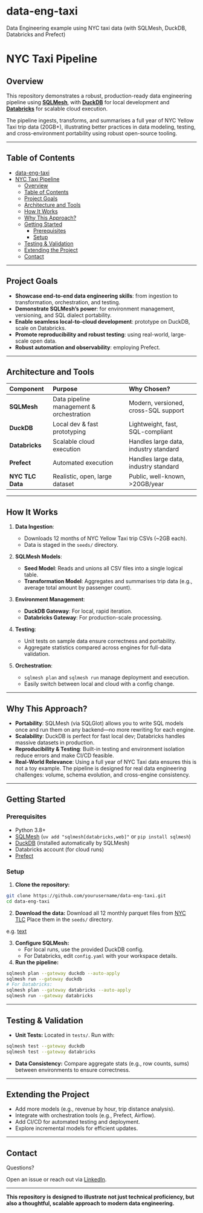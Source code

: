 # data-eng-taxi

Data Engineering example using NYC taxi data (with SQLMesh, DuckDB, Databricks and Prefect)


# NYC Taxi Pipeline

## Overview

This repository demonstrates a robust, production-ready data engineering pipeline using [**SQLMesh**](https://sqlmesh.com), with [**DuckDB**](https://duckdb.org) for local development and [**Databricks**](https://databricks.com) for scalable cloud execution. 

The pipeline ingests, transforms, and summarises a full year of NYC Yellow Taxi trip data (20GB+), illustrating better practices in data modeling, testing, and cross-environment portability using robust open-source tooling.

---

## Table of Contents

- [data-eng-taxi](#data-eng-taxi)
- [NYC Taxi Pipeline](#nyc-taxi-pipeline)
  - [Overview](#overview)
  - [Table of Contents](#table-of-contents)
  - [Project Goals](#project-goals)
  - [Architecture and Tools](#architecture-and-tools)
  - [How It Works](#how-it-works)
  - [Why This Approach?](#why-this-approach)
  - [Getting Started](#getting-started)
    - [Prerequisites](#prerequisites)
    - [Setup](#setup)
  - [Testing \& Validation](#testing--validation)
  - [Extending the Project](#extending-the-project)
  - [Contact](#contact)

---

## Project Goals

- **Showcase end-to-end data engineering skills**: from ingestion to transformation, orchestration, and testing.
- **Demonstrate SQLMesh’s power**: for environment management, versioning, and SQL dialect portability.
- **Enable seamless local-to-cloud development**: prototype on DuckDB, scale on Databricks.
- **Promote reproducibility and robust testing**: using real-world, large-scale open data.
- **Robust automation and observability**: employing Prefect.

---

## Architecture and Tools

| Component | Purpose | Why Chosen? |
| :-- | :-- | :-- |
| **SQLMesh** | Data pipeline management \& orchestration | Modern, versioned, cross-SQL support |
| **DuckDB** | Local dev \& fast prototyping | Lightweight, fast, SQL-compliant |
| **Databricks** | Scalable cloud execution | Handles large data, industry standard |
| **Prefect** | Automated execution | Handles large data, industry standard |
| **NYC TLC Data** | Realistic, open, large dataset | Public, well-known, >20GB/year |


---

## How It Works

1. **Data Ingestion**:
    - Downloads 12 months of NYC Yellow Taxi trip CSVs (~2GB each).
    - Data is staged in the `seeds/` directory.
  
2. **SQLMesh Models**:
    - **Seed Model**: Reads and unions all CSV files into a single logical table.
    - **Transformation Model**: Aggregates and summarises trip data (e.g., average total amount by passenger count).

3. **Environment Management**:
    - **DuckDB Gateway**: For local, rapid iteration.
    - **Databricks Gateway**: For production-scale processing.

4. **Testing**:
    - Unit tests on sample data ensure correctness and portability.
    - Aggregate statistics compared across engines for full-data validation.

5. **Orchestration**:
    - `sqlmesh plan` and `sqlmesh run` manage deployment and execution.
    - Easily switch between local and cloud with a config change.

---

## Why This Approach?

- **Portability**:
SQLMesh (via SQLGlot) allows you to write SQL models once and run them on any backend—no more rewriting for each engine.
- **Scalability**:
DuckDB is perfect for fast local dev; Databricks handles massive datasets in production.
- **Reproducibility \& Testing**:
Built-in testing and environment isolation reduce errors and make CI/CD feasible.
- **Real-World Relevance**:
Using a full year of NYC Taxi data ensures this is not a toy example. The pipeline is designed for real data engineering challenges: volume, schema evolution, and cross-engine consistency.

---

## Getting Started

### Prerequisites

- Python 3.8+
- [SQLMesh](https://sqlmesh.com/) (`uv add "sqlmesh[databricks,web]"` or `pip install sqlmesh`)
- [DuckDB](https://duckdb.org/) (installed automatically by SQLMesh)
- Databricks account (for cloud runs)
- [Prefect](https://prefect.io)


### Setup

1. **Clone the repository:**

```bash
git clone https://github.com/yourusername/data-eng-taxi.git
cd data-eng-taxi
```

2. **Download the data:**
Download all 12 monthly parquet files from [NYC TLC](https://www1.nyc.gov/site/tlc/about/tlc-trip-record-data.page)
Place them in the `seeds/` directory.

e.g. [text](https://d37ci6vzurychx.cloudfront.net/trip-data/yellow_tripdata_2024-01.parquet)

3. **Configure SQLMesh:**
    - For local runs, use the provided DuckDB config.
    - For Databricks, edit `config.yaml` with your workspace details.
4. **Run the pipeline:**

```bash
sqlmesh plan --gateway duckdb --auto-apply
sqlmesh run --gateway duckdb
# For Databricks:
sqlmesh plan --gateway databricks --auto-apply
sqlmesh run --gateway databricks
```


---

## Testing \& Validation

- **Unit Tests:**
Located in `tests/`. Run with:

```bash
sqlmesh test --gateway duckdb
sqlmesh test --gateway databricks
```

- **Data Consistency:**
Compare aggregate stats (e.g., row counts, sums) between environments to ensure correctness.

---

## Extending the Project

- Add more models (e.g., revenue by hour, trip distance analysis).
- Integrate with orchestration tools (e.g., Prefect, Airflow).
- Add CI/CD for automated testing and deployment.
- Explore incremental models for efficient updates.

---

## Contact

Questions?

Open an issue or reach out via [LinkedIn](https://www.linkedin.com/in/mjboothaus).

---

**This repository is designed to illustrate not just technical proficiency, but also a thoughtful, scalable approach to modern data engineering.**


